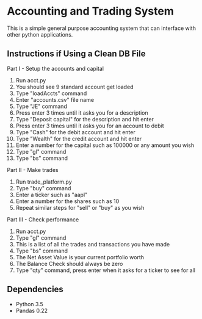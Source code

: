 # Accounting and Trading System

This is a simple general purpose accounting system that can interface with other python applications.

## Instructions if Using a Clean DB File ##


Part I - Setup the accounts and capital

1. Run acct.py
2. You should see 9 standard account get loaded
3. Type "loadAccts" command
4. Enter "accounts.csv" file name
5. Type "JE" command
6. Press enter 3 times until it asks you for a description
7. Type "Deposit capital" for the description and hit enter
8. Press enter 3 times until it asks you for an account to debit
9. Type "Cash" for the debit account and hit enter
10. Type "Wealth" for the credit account and hit enter
11. Enter a number for the capital such as 100000 or any amount you wish
12. Type "gl" command
13. Type "bs" command

Part II - Make trades

1. Run trade_platform.py
2. Type "buy" command
3. Enter a ticker such as "aapl"
4. Enter a number for the shares such as 10
5. Repeat similar steps for "sell" or "buy" as you wish

Part III - Check performance

1. Run acct.py
2. Type "gl" command
3. This is a list of all the trades and transactions you have made
4. Type "bs" command
5. The Net Asset Value is your current portfolio worth
6. The Balance Check should always be zero
7. Type "qty" command, press enter when it asks for a ticker to see for all

## Dependencies


* Python 3.5
* Pandas 0.22